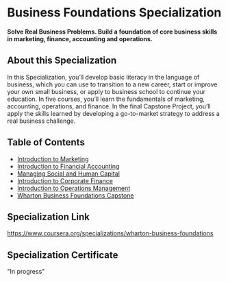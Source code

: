 # Business Foundations Specialization
**Solve Real Business Problems. Build a foundation of core business skills in marketing, finance, accounting and operations.**

## About this Specialization
In this Specialization, you’ll develop basic literacy in the language of business, which you can use to transition to a new career, start or improve your own small business, or apply to business school to continue your education. In five courses, you’ll learn the fundamentals of marketing, accounting, operations, and finance. In the final Capstone Project, you’ll apply the skills learned by developing a go-to-market strategy to address a real business challenge.

## Table of Contents
- [Introduction to Marketing](https://www.coursera.org/learn/wharton-marketing?specialization=wharton-business-foundations)
- [Introduction to Financial Accounting](https://www.coursera.org/learn/wharton-accounting?specialization=wharton-business-foundations)
- [Managing Social and Human Capital]()
- [Introduction to Corporate Finance](https://www.coursera.org/learn/wharton-finance?specialization=wharton-business-foundations)
- [Introduction to Operations Management](https://www.coursera.org/learn/wharton-operations?specialization=wharton-business-foundations)
- [Wharton Business Foundations Capstone](https://www.coursera.org/learn/wharton-capstone?specialization=wharton-business-foundations)

## Specialization Link
https://www.coursera.org/specializations/wharton-business-foundations

## Specialization Certificate
"In progress"
